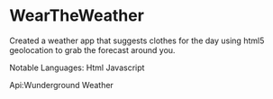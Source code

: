 # WearTheWeather
Created a weather app that suggests clothes for the day using html5 geolocation to grab the forecast around you.

Notable Languages:
Html
Javascript

Api:Wunderground Weather
